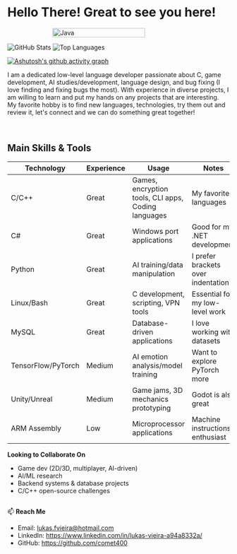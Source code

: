 
  **Hello There! Great to see you here!**
  =================================================================================================




  <div style="display: flex; justify-content: center; align-items: center; gap: 20px; flex-wrap: nowrap;">
  <!-- Left Image -->
  <img src="https://64.media.tumblr.com/cca4f06484b447c0687f0325af5b38c9/428a8db1dc8ae92f-87/s1280x1920/7c751558b1d93e15c2d885cff2162ddb95059b8d.gif" 
       alt="Java" 
       style="width:70%; max-width:300px; height:auto;" />
</div>

![GitHub Stats](https://github-readme-stats.vercel.app/api?username=comet400&show_icons=true&theme=radical)
![Top Languages](https://github-readme-stats.vercel.app/api/top-langs/?username=comet400&layout=compact&theme=dark)

[![Ashutosh's github activity graph](https://github-readme-activity-graph.vercel.app/graph?username=comet400&theme=merko)](https://github.com/comet400/github-readme-activity-graph)
  
  I am a dedicated low-level language developer passionate about C, game development, AI studies/development,
  language design, and bug fixing (I love finding and fixing bugs the most). With experience in diverse projects, I am willing to learn and put my hands on any projects that are interesting.
  My favorite hobby is to find new languages, technologies, try them out and review it, let's connect and we can do something great together!

  <br />
  
  **Main Skills & Tools**
  -------------------------------------------------------------------------------------------------
  
  | Technology          | Experience | Usage                                   | Notes                                |
  |---------------------|------------|-----------------------------------------|--------------------------------------|
  | C/C++               | Great      | Games, encryption tools, CLI apps, Coding languages      | My favorite languages                 |
  | C#                  | Great      | Windows port applications              | Good for my .NET development          |
  | Python              | Great      | AI training/data manipulation          | I prefer brackets over indentation     |
  | Linux/Bash          | Great      | C development, scripting, VPN tools    | Essential for my low-level work         |
  | MySQL               | Great      | Database-driven applications           | I love working with datasets           |
  | TensorFlow/PyTorch  | Medium     | AI emotion analysis/model training     | Want to explore PyTorch more         |
  | Unity/Unreal        | Medium     | Game jams, 3D mechanics prototyping    | Godot is also great                  |
  | ARM Assembly        | Low        | Microprocessor applications            | Machine instructions enthusiast     |

  
  **Looking to Collaborate On**  
  - Game dev (2D/3D, multiplayer, AI-driven)  
  - AI/ML research  
  - Backend systems & database projects  
  - C/C++ open-source challenges  
  
  ##
  
  📫 **Reach Me**  
  - Email: lukas.fvieira@hotmail.com  
  - LinkedIn: https://www.linkedin.com/in/lukas-vieira-a94a8332a/  
  - GitHub: https://github.com/comet400  
